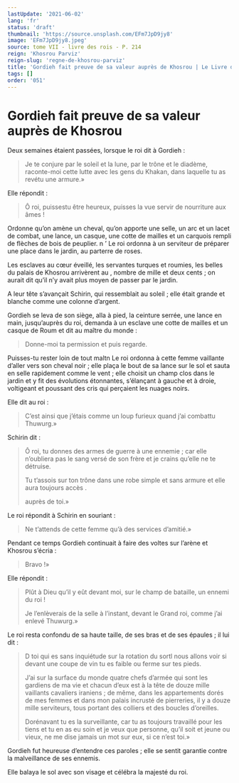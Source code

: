 ```yaml
---
lastUpdate: '2021-06-02'
lang: 'fr'
status: 'draft'
thumbnail: 'https://source.unsplash.com/EFm7JpD9jy8'
image: 'EFm7JpD9jy8.jpeg'
source: tome VII - livre des rois - P. 214
reign: 'Khosrou Parviz'
reign-slug: 'regne-de-khosrou-parviz'
title: 'Gordieh fait preuve de sa valeur auprès de Khosrou | Le Livre des Rois | Shâhnâmeh'
tags: []
order: '051'
---
```


<!-- LTeX: language=fr -->

# Gordieh fait preuve de sa valeur auprès de Khosrou

Deux semaines étaient passées, lorsque le roi dit à Gordieh :

> Je te conjure par le soleil et la lune, par le trône et le diadème, raconte-moi cette lutte avec les gens du Khakan, dans laquelle tu as revétu une armure.»

Elle répondit :

> Ô roi, puissestu être heureux, puisses la vue servir de nourriture aux âmes !

Ordonne qu’on amène un cheval, qu’on apporte une selle, un arc et un lacet de combat, une lance, un casque, une cotte de mailles et un carquois rempli de flèches de bois de peuplier. n
’ Le roi ordonna à un serviteur de préparer une place dans le jardin, au parterre de roses.

Les esclaves au cœur éveillé, les servantes turques et roumies, les belles du palais de Khosrou arrivèrent au
, nombre de mille et deux cents ; on aurait dit qu’il n’y avait plus moyen de passer par le jardin.

A leur tête s’avançait Schirin, qui ressemblait au soleil ; elle était grande et blanche comme une colonne d’argent.

Gordieh se leva de son siège, alla à pied, la ceinture serrée, une lance en main, jusqu’auprès du roi, demanda à un esclave une cotte de mailles et un casque de Roum et dit au maître du monde :

> Donne-moi ta permission et puis regarde.

Puisses-tu rester loin de tout maltn Le roi ordonna à cette femme vaillante d’aller vers son cheval noir ; elle plaça le bout de sa lance sur le sol et sauta en selle rapidement comme le vent ; elle choisit un champ clos dans le jardin et y fit des évolutions étonnantes, s’élançant à gauche et à droie, voltigeant et poussant des cris qui perçaient les nuages noirs.

Elle dit au roi :

> C’est ainsi que j’étais comme un loup furieux quand j’ai combattu Thuwurg.»

Schirin dit :

> Ô roi, tu donnes des armes de guerre à une ennemie ; car elle n’oubliera pas le sang versé de son frère et je crains qu’elle ne te détruise.
>
> Tu t’assois sur ton trône dans une robe simple et sans armure et elle aura toujours accès .
>
> auprès de toi.»

Le roi répondit à Schirin en souriant :

> Ne t’attends de cette femme qu’à des services d’amitié.»

Pendant ce temps Gordieh continuait à faire des voltes sur l’arène et Khosrou s’écria :

> Bravo !»

Elle répondit :

> Plût à Dieu qu’il y eût devant moi, sur le champ de bataille, un ennemi du roi !
>
> Je l’enlèverais de la selle à l’instant, devant le Grand roi, comme j’ai enlevé Thuwurg.»

Le roi resta confondu de sa haute taille, de ses bras et de ses épaules ; il lui dit :

> D toi qui es sans inquiétude sur la rotation du sortl nous allons voir si devant une coupe de vin tu es faible ou ferme sur tes pieds.
>
> J’ai sur la surface du monde quatre chefs d’armée qui sont les gardiens de ma vie et chacun d’eux est à la tête de douze mille vaillants cavaliers iraniens ; de même, dans les appartements dorés de mes femmes et dans mon palais incrusté de pierreries, il y a douze mille serviteurs, tous portant des colliers et des boucles d’oreilles.
>
> Dorénavant tu es la surveillante, car tu as toujours travaillé pour les tiens et tu en as eu soin et je veux que personne, qu’il soit et jeune ou vieux, ne me dise jamais un mot sur eux, si ce n’est toi.»

Gordieh fut heureuse d’entendre ces paroles ; elle se sentit garantie contre la malveillance de ses ennemis.

Elle balaya le sol avec son visage et célébra la majesté du roi.
